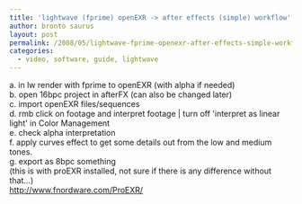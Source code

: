 ```yaml
---
title: 'lightwave (fprime) openEXR -> after effects (simple) workflow'
author: bronto saurus
layout: post
permalink: /2008/05/lightwave-fprime-openexr-after-effects-simple-workflow/
categories:
  - video, software, guide, lightwave
---
```

a. in lw render with fprime to openEXR (with alpha if needed)  
b. open 16bpc project in afterFX (can also be changed later)  
c. import openEXR files/sequences   
d. rmb click on footage and interpret footage | turn off 'interpret as linear light' in Color Management  
e. check alpha interpretation  
f. apply curves effect to get some details out from the low and medium tones.  
g. export as 8bpc something  
(this is with proEXR installed, not sure if there is any difference without that&#8230;)  
<a href="http://www.fnordware.com/ProEXR/" target="_blank" >http://www.fnordware.com/ProEXR/</a>